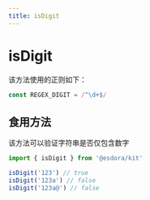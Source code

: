 ```yaml
---
title: isDigit
---
```


# isDigit

该方法使用的正则如下：

```ts
const REGEX_DIGIT = /^\d+$/
```

## 食用方法

该方法可以验证字符串是否仅包含数字

```ts
import { isDigit } from '@esdora/kit'

isDigit('123') // true
isDigit('123a') // false
isDigit('123a@') // false
```
